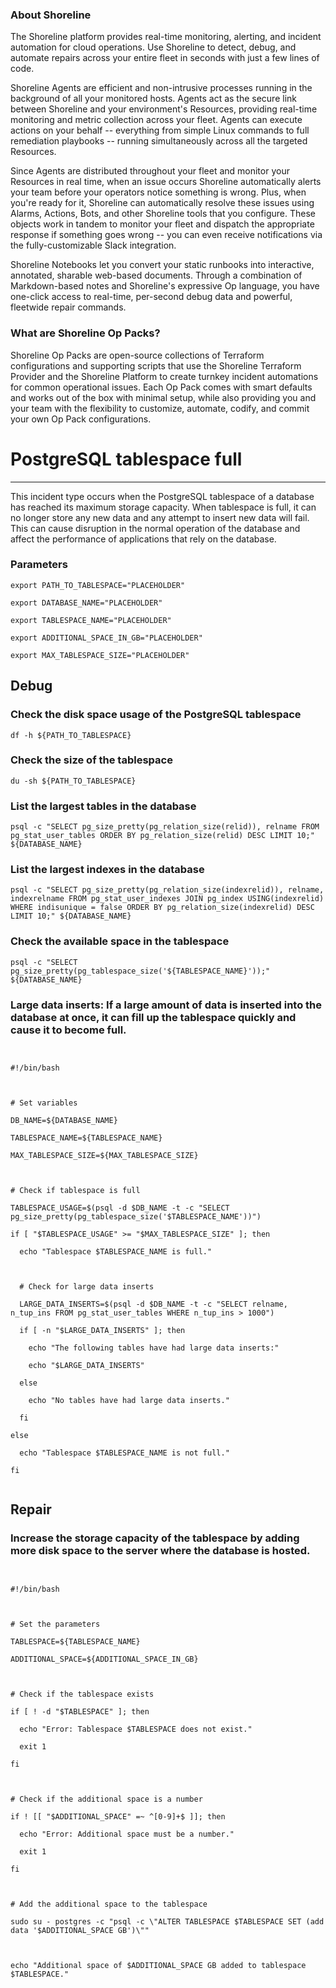 
### About Shoreline
The Shoreline platform provides real-time monitoring, alerting, and incident automation for cloud operations. Use Shoreline to detect, debug, and automate repairs across your entire fleet in seconds with just a few lines of code.

Shoreline Agents are efficient and non-intrusive processes running in the background of all your monitored hosts. Agents act as the secure link between Shoreline and your environment's Resources, providing real-time monitoring and metric collection across your fleet. Agents can execute actions on your behalf -- everything from simple Linux commands to full remediation playbooks -- running simultaneously across all the targeted Resources.

Since Agents are distributed throughout your fleet and monitor your Resources in real time, when an issue occurs Shoreline automatically alerts your team before your operators notice something is wrong. Plus, when you're ready for it, Shoreline can automatically resolve these issues using Alarms, Actions, Bots, and other Shoreline tools that you configure. These objects work in tandem to monitor your fleet and dispatch the appropriate response if something goes wrong -- you can even receive notifications via the fully-customizable Slack integration.

Shoreline Notebooks let you convert your static runbooks into interactive, annotated, sharable web-based documents. Through a combination of Markdown-based notes and Shoreline's expressive Op language, you have one-click access to real-time, per-second debug data and powerful, fleetwide repair commands.

### What are Shoreline Op Packs?
Shoreline Op Packs are open-source collections of Terraform configurations and supporting scripts that use the Shoreline Terraform Provider and the Shoreline Platform to create turnkey incident automations for common operational issues. Each Op Pack comes with smart defaults and works out of the box with minimal setup, while also providing you and your team with the flexibility to customize, automate, codify, and commit your own Op Pack configurations.

# PostgreSQL tablespace full
---

This incident type occurs when the PostgreSQL tablespace of a database has reached its maximum storage capacity. When tablespace is full, it can no longer store any new data and any attempt to insert new data will fail. This can cause disruption in the normal operation of the database and affect the performance of applications that rely on the database.

### Parameters
```shell
export PATH_TO_TABLESPACE="PLACEHOLDER"

export DATABASE_NAME="PLACEHOLDER"

export TABLESPACE_NAME="PLACEHOLDER"

export ADDITIONAL_SPACE_IN_GB="PLACEHOLDER"

export MAX_TABLESPACE_SIZE="PLACEHOLDER"
```

## Debug

### Check the disk space usage of the PostgreSQL tablespace
```shell
df -h ${PATH_TO_TABLESPACE}
```

### Check the size of the tablespace
```shell
du -sh ${PATH_TO_TABLESPACE}
```

### List the largest tables in the database
```shell
psql -c "SELECT pg_size_pretty(pg_relation_size(relid)), relname FROM pg_stat_user_tables ORDER BY pg_relation_size(relid) DESC LIMIT 10;" ${DATABASE_NAME}
```

### List the largest indexes in the database
```shell
psql -c "SELECT pg_size_pretty(pg_relation_size(indexrelid)), relname, indexrelname FROM pg_stat_user_indexes JOIN pg_index USING(indexrelid) WHERE indisunique = false ORDER BY pg_relation_size(indexrelid) DESC LIMIT 10;" ${DATABASE_NAME}
```

### Check the available space in the tablespace
```shell
psql -c "SELECT pg_size_pretty(pg_tablespace_size('${TABLESPACE_NAME}'));" ${DATABASE_NAME}
```

### Large data inserts: If a large amount of data is inserted into the database at once, it can fill up the tablespace quickly and cause it to become full.
```shell


#!/bin/bash



# Set variables

DB_NAME=${DATABASE_NAME}

TABLESPACE_NAME=${TABLESPACE_NAME}

MAX_TABLESPACE_SIZE=${MAX_TABLESPACE_SIZE}



# Check if tablespace is full

TABLESPACE_USAGE=$(psql -d $DB_NAME -t -c "SELECT pg_size_pretty(pg_tablespace_size('$TABLESPACE_NAME'))")

if [ "$TABLESPACE_USAGE" >= "$MAX_TABLESPACE_SIZE" ]; then

  echo "Tablespace $TABLESPACE_NAME is full."

  

  # Check for large data inserts

  LARGE_DATA_INSERTS=$(psql -d $DB_NAME -t -c "SELECT relname, n_tup_ins FROM pg_stat_user_tables WHERE n_tup_ins > 1000")

  if [ -n "$LARGE_DATA_INSERTS" ]; then

    echo "The following tables have had large data inserts:"

    echo "$LARGE_DATA_INSERTS"

  else

    echo "No tables have had large data inserts."

  fi

else

  echo "Tablespace $TABLESPACE_NAME is not full."

fi


```

## Repair

### Increase the storage capacity of the tablespace by adding more disk space to the server where the database is hosted.
```shell


#!/bin/bash



# Set the parameters

TABLESPACE=${TABLESPACE_NAME}

ADDITIONAL_SPACE=${ADDITIONAL_SPACE_IN_GB}



# Check if the tablespace exists

if [ ! -d "$TABLESPACE" ]; then

  echo "Error: Tablespace $TABLESPACE does not exist."

  exit 1

fi



# Check if the additional space is a number

if ! [[ "$ADDITIONAL_SPACE" =~ ^[0-9]+$ ]]; then

  echo "Error: Additional space must be a number."

  exit 1

fi



# Add the additional space to the tablespace

sudo su - postgres -c "psql -c \"ALTER TABLESPACE $TABLESPACE SET (add data '$ADDITIONAL_SPACE GB')\""



echo "Additional space of $ADDITIONAL_SPACE GB added to tablespace $TABLESPACE."


```